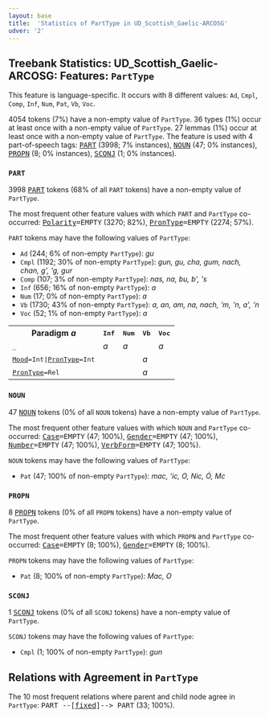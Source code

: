 ```yaml
---
layout: base
title:  'Statistics of PartType in UD_Scottish_Gaelic-ARCOSG'
udver: '2'
---
```


## Treebank Statistics: UD_Scottish_Gaelic-ARCOSG: Features: `PartType`

This feature is language-specific.
It occurs with 8 different values: `Ad`, `Cmpl`, `Comp`, `Inf`, `Num`, `Pat`, `Vb`, `Voc`.

4054 tokens (7%) have a non-empty value of `PartType`.
36 types (1%) occur at least once with a non-empty value of `PartType`.
27 lemmas (1%) occur at least once with a non-empty value of `PartType`.
The feature is used with 4 part-of-speech tags: <tt><a href="gd_arcosg-pos-PART.html">PART</a></tt> (3998; 7% instances), <tt><a href="gd_arcosg-pos-NOUN.html">NOUN</a></tt> (47; 0% instances), <tt><a href="gd_arcosg-pos-PROPN.html">PROPN</a></tt> (8; 0% instances), <tt><a href="gd_arcosg-pos-SCONJ.html">SCONJ</a></tt> (1; 0% instances).

### `PART`

3998 <tt><a href="gd_arcosg-pos-PART.html">PART</a></tt> tokens (68% of all `PART` tokens) have a non-empty value of `PartType`.

The most frequent other feature values with which `PART` and `PartType` co-occurred: <tt><a href="gd_arcosg-feat-Polarity.html">Polarity</a></tt><tt>=EMPTY</tt> (3270; 82%), <tt><a href="gd_arcosg-feat-PronType.html">PronType</a></tt><tt>=EMPTY</tt> (2274; 57%).

`PART` tokens may have the following values of `PartType`:

* `Ad` (244; 6% of non-empty `PartType`): <em>gu</em>
* `Cmpl` (1192; 30% of non-empty `PartType`): <em>gun, gu, cha, gum, nach, chan, g', 'g, gur</em>
* `Comp` (107; 3% of non-empty `PartType`): <em>nas, na, bu, b', 's</em>
* `Inf` (656; 16% of non-empty `PartType`): <em>a</em>
* `Num` (17; 0% of non-empty `PartType`): <em>a</em>
* `Vb` (1730; 43% of non-empty `PartType`): <em>a, an, am, na, nach, 'm, 'n, a', ‘n</em>
* `Voc` (52; 1% of non-empty `PartType`): <em>a</em>

<table>
  <tr><th>Paradigm <i>a</i></th><th><tt>Inf</tt></th><th><tt>Num</tt></th><th><tt>Vb</tt></th><th><tt>Voc</tt></th></tr>
  <tr><td><tt>_</tt></td><td><em>a</em></td><td><em>a</em></td><td></td><td><em>a</em></td></tr>
  <tr><td><tt><tt><a href="gd_arcosg-feat-Mood.html">Mood</a></tt><tt>=Int</tt>|<tt><a href="gd_arcosg-feat-PronType.html">PronType</a></tt><tt>=Int</tt></tt></td><td></td><td></td><td><em>a</em></td><td></td></tr>
  <tr><td><tt><tt><a href="gd_arcosg-feat-PronType.html">PronType</a></tt><tt>=Rel</tt></tt></td><td></td><td></td><td><em>a</em></td><td></td></tr>
</table>

### `NOUN`

47 <tt><a href="gd_arcosg-pos-NOUN.html">NOUN</a></tt> tokens (0% of all `NOUN` tokens) have a non-empty value of `PartType`.

The most frequent other feature values with which `NOUN` and `PartType` co-occurred: <tt><a href="gd_arcosg-feat-Case.html">Case</a></tt><tt>=EMPTY</tt> (47; 100%), <tt><a href="gd_arcosg-feat-Gender.html">Gender</a></tt><tt>=EMPTY</tt> (47; 100%), <tt><a href="gd_arcosg-feat-Number.html">Number</a></tt><tt>=EMPTY</tt> (47; 100%), <tt><a href="gd_arcosg-feat-VerbForm.html">VerbForm</a></tt><tt>=EMPTY</tt> (47; 100%).

`NOUN` tokens may have the following values of `PartType`:

* `Pat` (47; 100% of non-empty `PartType`): <em>mac, 'ic, O, Nic, Ó, Mc</em>

### `PROPN`

8 <tt><a href="gd_arcosg-pos-PROPN.html">PROPN</a></tt> tokens (0% of all `PROPN` tokens) have a non-empty value of `PartType`.

The most frequent other feature values with which `PROPN` and `PartType` co-occurred: <tt><a href="gd_arcosg-feat-Case.html">Case</a></tt><tt>=EMPTY</tt> (8; 100%), <tt><a href="gd_arcosg-feat-Gender.html">Gender</a></tt><tt>=EMPTY</tt> (8; 100%).

`PROPN` tokens may have the following values of `PartType`:

* `Pat` (8; 100% of non-empty `PartType`): <em>Mac, O</em>

### `SCONJ`

1 <tt><a href="gd_arcosg-pos-SCONJ.html">SCONJ</a></tt> tokens (0% of all `SCONJ` tokens) have a non-empty value of `PartType`.

`SCONJ` tokens may have the following values of `PartType`:

* `Cmpl` (1; 100% of non-empty `PartType`): <em>gun</em>

## Relations with Agreement in `PartType`

The 10 most frequent relations where parent and child node agree in `PartType`:
<tt>PART --[<tt><a href="gd_arcosg-dep-fixed.html">fixed</a></tt>]--> PART</tt> (33; 100%).

